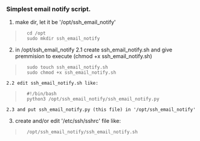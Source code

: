 ### Simplest email notify script.

1. make dir, let it be '/opt/ssh_email_notify'
>       cd /opt  
>       sudo mkdir ssh_email_notify

2. in /opt/ssh_email_notify 
    2.1 create ssh_email_notify.sh and give premmision to execute (chmod +x ssh_email_notify.sh)
>       sudo touch ssh_email_notify.sh  
>       sudo chmod +x ssh_email_notify.sh

    2.2 edit ssh_email_notify.sh like:
>       #!/bin/bash  
>       python3 /opt/ssh_email_notify/ssh_email_notify.py

    2.3 and put ssh_email_notify.py (this file) in '/opt/ssh_email_notify'

3. create and/or edit '/etc/ssh/sshrc' file like:
>       /opt/ssh_email_notify/ssh_email_notify.sh
